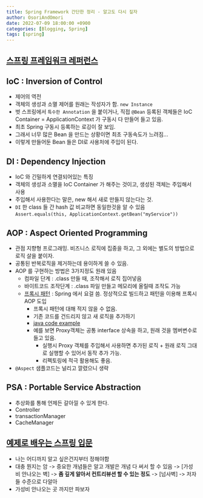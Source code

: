 ```yaml
---
title: Spring Framework 간단한 정리 - 알고도 다시 짚자
author: OsoriAndOmori
date: 2022-07-09 18:00:00 +0900
categories: [Blogging, Spring]
tags: [spring]
---
```


## [스프링 프레임워크 레퍼런스](https://docs.spring.io/spring-framework/docs/current/reference/html/index.html)

## IoC : Inversion of Control
- 제어의 역전
- 객체의 생성과 소멸 제어를 원래는 작성자가 함. `new Instance`
- 벗 스프링에서 `특수한 Annotation` 을 붙이거나, 직접 `@Bean` 등록된 객체들은 IoC Container = ApplicationContext 가 구동시 다 만들어 들고 있음.
- 최초 Spring 구동시 등록하는 로깅이 잘 보임.
- 그래서 너무 많은 Bean 을 만드는 상황이면 최초 구동속도가 느려짐...
- 이렇게 만들어둔 Bean 들은 DI로 사용처에 주입이 된다.

## DI : Dependency Injection
- IoC 와 긴밀하게 연결되어있는 특징
- 객체의 생성과 소멸을 IoC Container 가 해주는 것이고, 생성된 객체는 주입해서 사용
- 주입해서 사용한다는 말은, new 해서 새로 만들지 않는다는 것.
- `DI` 한 class 들 간 hash 값 비교하면 동일한것을 알 수 있음
`Assert.equals(this, ApplicationContext.getBean("myService"))`

## AOP : Aspect Oriented Programming
- 관점 지향형 프로그래밍. 비즈니스 로직에 집중을 하고, 그 외에는 별도의 방법으로 로직 살을 붙이자.
- 공통된 반복로직을 제거하는데 용이하게 쓸 수 있음.
- AOP 를 구현하는 방법은 3가지정도 원래 있음
  - 컴파일 단계 : .class 만들 때, 조작해서 로직 집어넣음
  - 바이트코드 조작단계 : .class 파일 만들고 메모리에 올릴때 조작도 가능
  - [프록시 패턴](https://refactoring.guru/design-patterns/proxy) : Spring 에서 요걸 씀. 정상적으로 빌드하고 패턴을 이용해 프록시 AOP 도입
    - 프록시 패턴에 대해 적지 않을 수 없음.
    - 기존 코드를 건드리지 않고 새 로직을 추가하기
    - [java code example](https://refactoring.guru/design-patterns/proxy/java/example)
    - 예를 보면 Proxy객체는 공통 interface 상속을 하고, 원래 것을 멤버변수로 들고 있음.
      - 실행시 Proxy 객체를 주입해서 사용하면 추가된 로직 + 원래 로직 그대로 실행할 수 있어서 동작 추가 가능.
      - 리펙토링에 적극 활용해도 좋음.
- `@Aspect` 샘플코드는 널리고 깔렸으니 생략

## PSA : Portable Service Abstraction
- 추상화를 통해 언제든 갈아낄 수 있게 한다.
- Controller
- transactionManager
- CacheManager

## [예제로 배우는 스프링 입문](https://www.inflearn.com/course/spring_revised_edition/dashboard)
- 나는 어디까지 알고 싶은건지부터 정해야함
- 대충 뭔지는 암 -> 중요한 개념들은 알고 개발은 개념 다 써서 할 수 있음 -> [가성비 안나오는 벽] -> **좀 깊게 알아서 컨트리뷰션 할 수 있는 정도** -> [넘사벽] -> 저자들 수준으로 다알아
- 가성비 안나오는 곳 까지만 파보자



